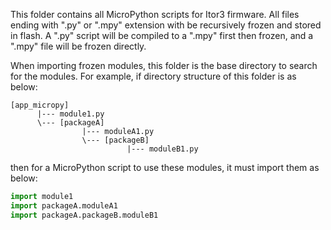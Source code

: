 This folder contains all MicroPython scripts for Itor3 firmware. All files
ending with ".py" or ".mpy" extension with be recursively frozen and stored
in flash. A ".py" script will be compiled to a ".mpy" first then frozen, and
a ".mpy" file will be frozen directly.

When importing frozen modules, this folder is the base directory to search
for the modules. For example, if directory structure of this folder is as below:

    [app_micropy]
          |--- module1.py
          \--- [packageA]
                    |--- moduleA1.py
                    \--- [packageB]
                              |--- moduleB1.py

then for a MicroPython script to use these modules, it must import them as below:

```python
import module1
import packageA.moduleA1
import packageA.packageB.moduleB1
```
